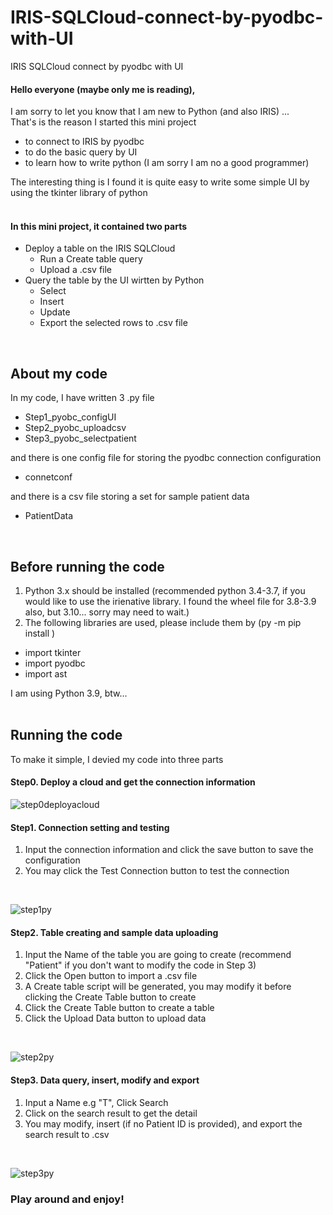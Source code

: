 # IRIS-SQLCloud-connect-by-pyodbc-with-UI
IRIS SQLCloud connect by pyodbc with UI<br>

#### Hello everyone (maybe only me is reading),<br>

I am sorry to let you know that I am new to Python (and also IRIS) ...<br>
That's is the reason I started this mini project<br>
- to connect to IRIS by pyodbc
- to do the basic query by UI
- to learn how to write python (I am sorry I am no a good programmer)

The interesting thing is I found it is quite easy to write some simple UI by using the tkinter library of python <br>
<br>

#### In this mini project, it contained two parts <br>

- Deploy a table on the IRIS SQLCloud
  - Run a Create table query
  - Upload a .csv file
- Query the table by the UI wirtten by Python
  - Select 
  - Insert
  - Update
  - Export the selected rows to .csv file
<br>

About my code <br>
----------------------------------------------
In my code, I have written 3 .py file
- Step1_pyobc_configUI
- Step2_pyobc_uploadcsv
- Step3_pyobc_selectpatient

and there is one config file for storing the pyodbc connection configuration
- connetconf

and there is a csv file storing a set for sample patient data
- PatientData

<br>

Before running the code <br>
----------------------------------------------
1. Python 3.x should be installed (recommended python 3.4-3.7, if you would like to use the irienative library. I found the wheel file for 3.8-3.9 also, but 3.10... sorry may need to wait.)
2. The following libraries are used, please include them by (py -m pip install )
  - import tkinter
  - import pyodbc
  - import ast

I am using Python 3.9, btw...<br>
<br>

Running the code <by>
----------------------------------------------
To make it simple, I devied my code into three parts <br>
   
#### Step0. Deploy a cloud and get the connection information

![step0deployacloud](https://user-images.githubusercontent.com/107917928/175937086-2dc1b045-005e-40db-a42b-8793b7cee797.png)
  
#### Step1. Connection setting and testing

1. Input the connection information and click the save button to save the configuration <br>
2. You may click the Test Connection button to test the connection<br>

<br>

![step1py](https://user-images.githubusercontent.com/107917928/175937897-d6d69b6f-db77-4814-a9dd-63ce0d8fafdb.png)

#### Step2. Table creating and sample data uploading
 
1. Input the Name of the table you are going to create (recommend "Patient" if you don't want to modify the code in Step 3)
2. Click the Open button to import a .csv file
3. A Create table script will be generated, you may modify it before clicking the Create Table button to create
4. Click the Create Table button to create a table
5. Click the Upload Data button to upload data
  
<br>  
  
![step2py](https://user-images.githubusercontent.com/107917928/175935627-a3f561c3-16f8-4a22-b374-93f48bfdbb6f.png)
  
#### Step3. Data query, insert, modify and export

1. Input a Name e.g "T", Click Search
2. Click on the search result to get the detail
3. You may modify, insert (if no Patient ID is provided), and export the search result to .csv

<br>
  
![step3py](https://user-images.githubusercontent.com/107917928/175941661-1094364a-7f3a-4b96-b9d1-f91f0deb079d.png)
  
### Play around and enjoy!


